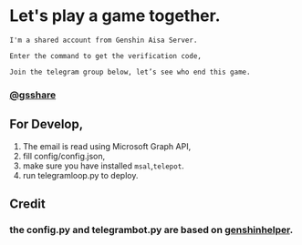# Let's play a game together.
```
I'm a shared account from Genshin Aisa Server.

Enter the command to get the verification code,

Join the telegram group below, let’s see who end this game.
```
### [@gsshare](https://t.me/gsshare)
## For Develop,
1. The email is read using Microsoft Graph API,  
2. fill config/config.json,  
3. make sure you have installed `msal`,`telepot`.
4. run telegramloop.py to deploy.
## Credit
### the config.py and telegrambot.py are based on [genshinhelper](https://github.com/y1ndan/genshinhelper).